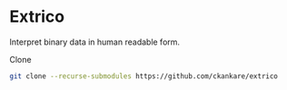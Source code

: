 # Extrico

Interpret binary data in human readable form.

Clone
```bash
git clone --recurse-submodules https://github.com/ckankare/extrico
```
